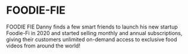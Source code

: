 # FOODIE-FIE
FOODIE FIE Danny finds a few smart friends to launch his new startup Foodie-Fi in 2020 and started selling monthly and annual subscriptions, giving their customers unlimited on-demand access to exclusive food videos from around the world!
